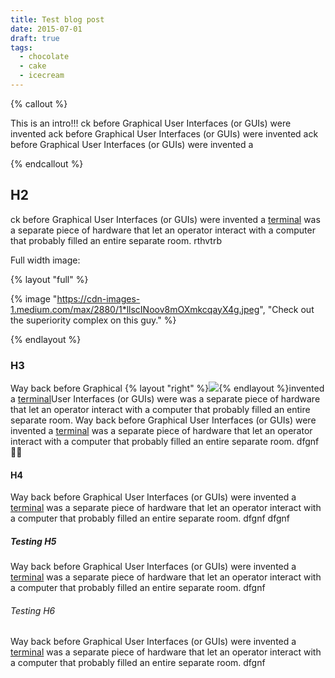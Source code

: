 ```yaml
---
title: Test blog post
date: 2015-07-01
draft: true
tags:
  - chocolate
  - cake
  - icecream
---
```


{% callout %}

This is an intro!!! ck before Graphical User Interfaces (or GUIs) were invented ack before Graphical User Interfaces (or GUIs) were invented ack before Graphical User Interfaces (or GUIs) were invented a

{% endcallout %}

## H2

ck before Graphical User Interfaces (or GUIs) were invented a [terminal](https://en.wikipedia.org/wiki/Computer_terminal) was a separate piece of hardware that let an operator interact with a computer that probably filled an entire separate room. rthvtrb

Full width image:

{% layout "full" %}

{% image "https://cdn-images-1.medium.com/max/2880/1*llscINoov8mOXmkcqayX4g.jpeg", "Check out the superiority complex on this guy." %}

{% endlayout %}

### H3

Way back before Graphical {% layout "right" %}![](https://cdn-images-1.medium.com/max/2000/1*kHgrc8FpN1G04kH37_dnLw.jpeg){% endlayout %}invented a [terminal](https://en.wikipedia.org/wiki/Computer_terminal)User Interfaces (or GUIs) were was a separate piece of hardware that let an operator interact with a computer that probably filled an entire separate room. Way back before Graphical User Interfaces (or GUIs) were invented a [terminal](https://en.wikipedia.org/wiki/Computer_terminal) was a separate piece of hardware that let an operator interact with a computer that probably filled an entire separate room.
dfgnf 🏃‍♂️

#### H4

Way back before Graphical User Interfaces (or GUIs) were invented a [terminal](https://en.wikipedia.org/wiki/Computer_terminal) was a separate piece of hardware that let an operator interact with a computer that probably filled an entire separate room.
dfgnf
dfgnf

##### Testing H5

Way back before Graphical User Interfaces (or GUIs) were invented a [terminal](https://en.wikipedia.org/wiki/Computer_terminal) was a separate piece of hardware that let an operator interact with a computer that probably filled an entire separate room.
dfgnf

###### Testing H6

Way back before Graphical User Interfaces (or GUIs) were invented a [terminal](https://en.wikipedia.org/wiki/Computer_terminal) was a separate piece of hardware that let an operator interact with a computer that probably filled an entire separate room.
dfgnf
